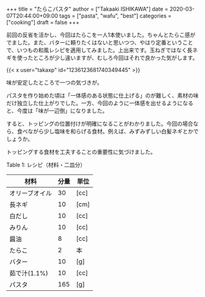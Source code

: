 +++
title = "たらこパスタ"
author = ["Takaaki ISHIKAWA"]
date = 2020-03-07T20:44:00+09:00
tags = ["pasta", "wafu", "best"]
categories = ["cooking"]
draft = false
+++

前回の反省を活かし、今回はたらこを一人1本使いました。ちゃんとたらこ感がでました。また、バターに頼りたくはないと思いつつ、やはり定番ということで、いつもの和風レシピを適用してみました。上出来です。玉ねぎではなく長ネギを使ったところが少し違いますが、むしろ今回はそれで良かった気がします。  

{{< x user="takaxp" id="1236123681740349445" >}}  

味が安定したところで一つの気づきが。  

パスタを作り始めた頃は「一体感のある状態に仕上げる」のが難しく、素材の味だけ独立した仕上がりでした。一方、今回のように一体感を出せるようになると、今度は「味が一辺倒」になりました。  

すると、トッピングの位置付けが明確になることがわかりました。今回の場合なら、食べながら少し塩味を和らげる食材。例えば、みずみずしい白髪ネギとかでしょうか。  

トッピングする食材を工夫することの重要性に気づけました。  

<div class="table-caption">
  <span class="table-number">Table 1</span>:
  レシピ（材料・二皿分）
</div>

| 材料      | 分量 | 単位 |
|---------|----|----|
| オリーブオイル | 30  | [cc] |
| 長ネギ    | 10  | [cm] |
| 白だし    | 10  | [cc] |
| みりん    | 10  | [cc] |
| 醤油      | 8   | [cc] |
| たらこ    | 2   | 本   |
| バター    | 10  | [g]  |
| 茹で汁(1.1%) | 10  | [cc] |
| パスタ    | 165 | [g]  |
